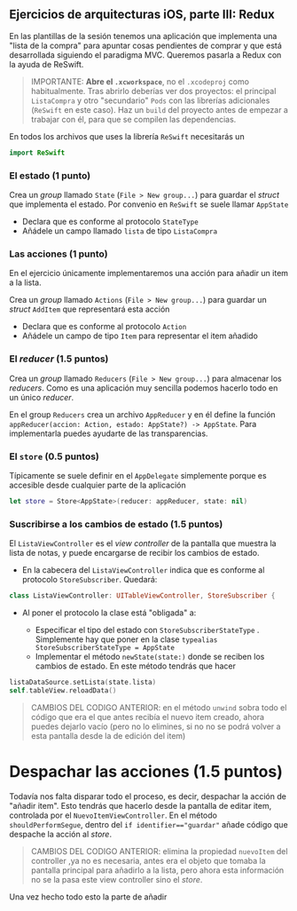 ## Ejercicios de arquitecturas iOS, parte III: Redux

En las plantillas de la sesión tenemos una aplicación que implementa una "lista de la compra" para apuntar cosas pendientes de comprar y que está desarrollada siguiendo el paradigma MVC. Queremos pasarla a Redux con la ayuda de ReSwift.

> IMPORTANTE: **Abre el `.xcworkspace`**, no el `.xcodeproj` como habitualmente. Tras abrirlo deberías ver dos proyectos: el principal `ListaCompra` y otro "secundario" `Pods` con las librerías adicionales (`ReSwift` en este caso). Haz un `build` del proyecto antes de empezar a trabajar con él, para que se compilen las dependencias.

En todos los archivos que uses la librería `ReSwift` necesitarás un 

```swift
import ReSwift
```

### El estado (1 punto)

Crea un *group* llamado `State` (`File > New group...`) para guardar el *struct* que implementa el estado. Por convenio en `ReSwift` se suele llamar `AppState`
  - Declara que es conforme al protocolo `StateType`
  - Añádele un campo llamado `lista` de tipo `ListaCompra`

### Las acciones (1 punto)

En el ejercicio únicamente implementaremos una acción para añadir un item a la lista.

Crea un *group* llamado `Actions` (`File > New group...`) para guardar un *struct* `AddItem` que representará esta acción
 
  - Declara que es conforme al protocolo `Action`
  - Añádele un campo de tipo `Item` para representar el item añadido 

### El *reducer* (1.5 puntos)

Crea un *group* llamado `Reducers` (`File > New group...`) para almacenar los *reducers*. Como es una aplicación muy sencilla podemos hacerlo todo en un único *reducer*. 

En el group `Reducers` crea un archivo `AppReducer` y en él define la función `appReducer(accion: Action, estado: AppState?) -> AppState`. Para implementarla puedes ayudarte de las transparencias.

### El `store` (0.5 puntos)

Típicamente se suele definir en el `AppDelegate` simplemente porque es accesible desde cualquier parte de la aplicación

```swift
let store = Store<AppState>(reducer: appReducer, state: nil)
```

### Suscribirse a los cambios de estado (1.5 puntos)

El `ListaViewController` es el *view controller* de la pantalla que muestra la lista de notas, y puede encargarse de recibir los cambios de estado.

- En la cabecera del `ListaViewController` indica que es conforme al protocolo `StoreSubscriber`. Quedará:

```swift
class ListaViewController: UITableViewController, StoreSubscriber {
```

- Al poner el protocolo la clase está "obligada" a:

  + Especificar el tipo del estado con `StoreSubscriberStateType` . Simplemente hay que poner en la clase `typealias StoreSubscriberStateType = AppState`
  + Implementar el método `newState(state:)` donde se reciben los cambios de estado. En este método tendrás que hacer

```swift
listaDataSource.setLista(state.lista)
self.tableView.reloadData()
```

> CAMBIOS DEL CODIGO ANTERIOR: en el método `unwind` sobra todo el código que era el que antes recibía el nuevo item creado, ahora puedes dejarlo vacío (pero no lo elimines, si no no se podrá volver a esta pantalla desde la de edición del item)

# Despachar las acciones (1.5 puntos)

Todavía nos falta disparar todo el proceso, es decir, despachar la acción de "añadir item". Esto tendrás que hacerlo desde la pantalla de editar item, controlada por el `NuevoItemViewController`. En el método `shouldPerformSegue`, dentro del `if identifier=="guardar"` añade código que despache la acción al *store*. 

> CAMBIOS DEL CODIGO ANTERIOR: elimina la propiedad `nuevoItem` del controller ,ya no es necesaria, antes era el objeto que tomaba la pantalla principal para añadirlo a la lista, pero ahora esta información no se la pasa este view controller sino el *store*.

Una vez hecho todo esto la parte de añadir